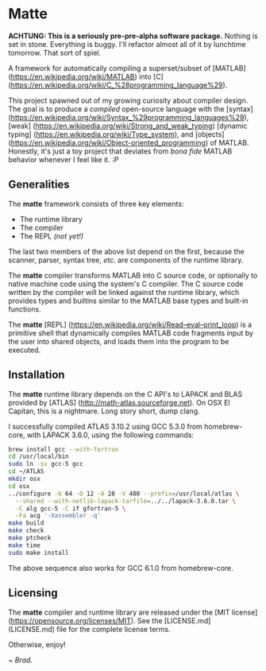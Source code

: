 
# Matte

**ACHTUNG: This is a seriously pre-pre-alpha software package.** Nothing
is set in stone. Everything is buggy. I'll refactor almost all of it by
lunchtime tomorrow. That sort of spiel.

A framework for automatically compiling a superset/subset of
[MATLAB] (https://en.wikipedia.org/wiki/MATLAB) into 
[C] (https://en.wikipedia.org/wiki/C_%28programming_language%29).

This project spawned out of my growing curiosity about compiler design.
The goal is to produce a *compiled* open-source language with the
[syntax] (https://en.wikipedia.org/wiki/Syntax_%29programming_languages%29),
[weak] (https://en.wikipedia.org/wiki/Strong_and_weak_typing)
[dynamic typing] (https://en.wikipedia.org/wiki/Type_system), and
[objects] (https://en.wikipedia.org/wiki/Object-oriented_programming)
of MATLAB. Honestly, it's just a toy project that deviates from *bona fide*
MATLAB behavior whenever I feel like it. *:P*

## Generalities

The **matte** framework consists of three key elements:

 * The runtime library
 * The compiler
 * The REPL *(not yet!)*

The last two members of the above list depend on the first, because the
scanner, parser, syntax tree, *etc.* are components of the runtime
library.

The **matte** compiler transforms MATLAB into C source code,
or optionally to native machine code using the system's C compiler.
The C source code written by the compiler will be linked against the
runtime library, which provides types and builtins similar to the
MATLAB base types and built-in functions.

The **matte** [REPL] (https://en.wikipedia.org/wiki/Read–eval–print_loop)
is a primitive shell that dynamically compiles MATLAB code fragments
input by the user into shared objects, and loads them into the program
to be executed.

## Installation

The **matte** runtime library depends on the C API's to LAPACK and BLAS
provided by [ATLAS] (http://math-atlas.sourceforge.net). On OSX El Capitan,
this is a nightmare. Long story short, dump clang.

I successfully compiled ATLAS 3.10.2 using GCC 5.3.0 from homebrew-core,
with LAPACK 3.6.0, using the following commands:

```bash
brew install gcc --with-fortran
cd /usr/local/bin
sudo ln -sv gcc-5 gcc
cd ~/ATLAS
mkdir osx
cd osx
../configure -b 64 -O 12 -A 28 -V 480 --prefix=/usr/local/atlas \
  --shared --with-netlib-lapack-tarfile=../../lapack-3.6.0.tar \
  -C alg gcc-5 -C if gfortran-5 \
  -Fa acg '-Xassembler -q'
make build
make check
make ptcheck
make time
sudo make install
```

The above sequence also works for GCC 6.1.0 from homebrew-core.

## Licensing

The **matte** compiler and runtime library are released under the
[MIT license] (https://opensource.org/licenses/MIT). See the
[LICENSE.md] (LICENSE.md) file for the complete license terms.

Otherwise, enjoy!

*~ Brad.*

